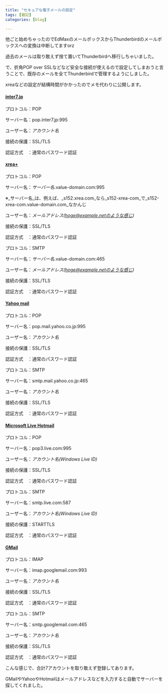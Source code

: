 ```yaml
---
title: "セキュアな電子メールの設定"
tags: [雑記]
categories: [blog]

---
```


他ごと始めちゃったのでEdMaxのメールボックスからThunderbirdのメールボックスへの変換は中断してますorz

過去のメールは取り敢えず捨て置いてThunderbirdへ移行しちゃいました。

で、折角POP over SSLなどなど安全な接続が使えるので設定してしまおうと言うことで、既存のメールを全てThunderbirdで管理するようにしました。

xreaなどの設定が結構時間がかかったのでメモ代わりに公開します。

#### [inter7.jp][1]

プロトコル：POP

サーバー名：pop.inter7.jp:995

ユーザー名：_アカウント名_

接続の保護：SSL/TLS

認証方式　：通常のパスワード認証

#### [xrea+][2]

プロトコル：POP

サーバー名：_サーバー名_.value-domain.com:995

※_サーバー名_は、例えば、_s152.xrea.com_なら_s152-xrea-com_で_s152-xrea-com.value-domain.com_なかんじ

ユーザー名：_メールアドレス(hoge@example.netのような感じ)_

接続の保護：SSL/TLS

認証方式　：通常のパスワード認証



  


プロトコル：SMTP

サーバー名：_サーバー名_.value-domain.com:465

ユーザー名：_メールアドレス(hoge@example.netのような感じ)_

接続の保護：SSL/TLS

認証方式　：通常のパスワード認証

#### [Yahoo mail][3]

プロトコル：POP

サーバー名：pop.mail.yahoo.co.jp:995

ユーザー名：_アカウント名_

接続の保護：SSL/TLS

認証方式　：通常のパスワード認証



  


プロトコル：SMTP

サーバー名：smtp.mail.yahoo.co.jp:465

ユーザー名：_アカウント名_

接続の保護：SSL/TLS

認証方式　：通常のパスワード認証

#### [Microsoft Live Hotmail][4]

プロトコル：POP

サーバー名：pop3.live.com:995

ユーザー名：_アカウント名(Windows Live ID)_

接続の保護：SSL/TLS

認証方式　：通常のパスワード認証



  


プロトコル：SMTP

サーバー名：smtp.live.com:587

ユーザー名：_アカウント名(Windows Live ID)_

接続の保護：STARTTLS

認証方式　：通常のパスワード認証

#### [GMail][5]

プロトコル：IMAP

サーバー名：imap.googlemail.com:993

ユーザー名：_アカウント名_

接続の保護：SSL/TLS

認証方式　：通常のパスワード認証



  


プロトコル：SMTP

サーバー名：smtp.googlemail.com:465

ユーザー名：_アカウント名_

接続の保護：SSL/TLS

認証方式　：通常のパスワード認証



  


こんな感じで、合計7アカウントを取り敢えず登録してあります。

GMailやYahooやHotmailはメールアドレスなどを入力すると自動でサーバーを探してくれました。

 [1]: http://www.inter7.jp/
 [2]: http://www.xrea.com/
 [3]: http://www.yahoo.co.jp/
 [4]: http://www.live.com/
 [5]: http://www.googlemail.com/